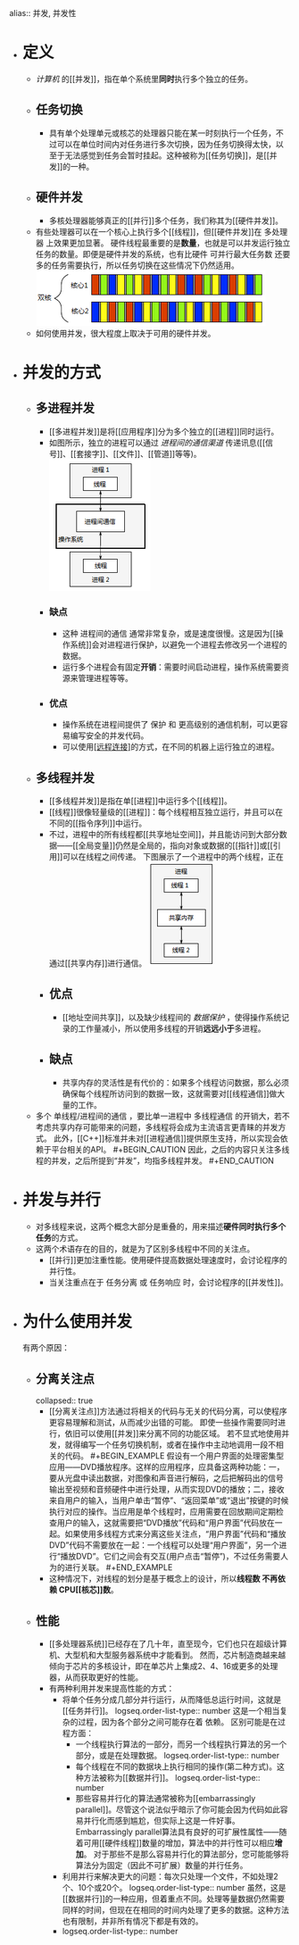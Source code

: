 alias:: 并发, 并发性

- # 定义
	- *计算机* 的[[并发]]，指在单个系统里**同时**执行多个独立的任务。
	- ## 任务切换
		- 具有单个处理单元或核芯的处理器只能在某一时刻执行一个任务，不过可以在单位时间内对任务进行多次切换，因为任务切换得太快，以至于无法感觉到任务会暂时挂起。这种被称为[[任务切换]]，是[[并发]]的一种。
	- ## 硬件并发
		- 多核处理器能够真正的[[并行]]多个任务，我们称其为[[硬件并发]]。
	- 有些处理器可以在一个核心上执行多个[[线程]]，但[[硬件并发]]在 多处理器 上效果更加显著。
	  硬件线程最重要的是**数量**，也就是可以并发运行独立任务的数量。即便是硬件并发的系统，也有比硬件 可并行最大任务数 还要多的任务需要执行，所以任务切换在这些情况下仍然适用。
	  ![四个任务在两个核心之间的切换.png](../assets/image_1699887981532_0.png)
	- 如何使用并发，很大程度上取决于可用的硬件并发。
- # 并发的方式
	- ## 多进程并发
		- [[多进程并发]]是将[[应用程序]]分为多个独立的[[进程]]同时运行。
		- 如图所示，独立的进程可以通过 *进程间的通信渠道* 传递讯息([[信号]]、[[套接字]]、[[文件]]、[[管道]]等等)。
		  ![一对并发运行的进程之间的通信.png](../assets/image_1699888608777_0.png)
		- ### 缺点
			- 这种 进程间的通信 通常非常复杂，或是速度很慢。这是因为[[操作系统]]会对进程进行保护，以避免一个进程去修改另一个进程的数据。
			- 运行多个进程会有固定**开销**：需要时间启动进程，操作系统需要资源来管理进程等等。
		- ### 优点
			- 操作系统在进程间提供了 保护 和 更高级别的通信机制，可以更容易编写安全的并发代码。
			- 可以使用[[远程连接]](可能需要联网)的方式，在不同的机器上运行独立的进程。
	- ## 多线程并发
		- [[多线程并发]]是指在单[[进程]]中运行多个[[线程]]。
		- [[线程]]很像轻量级的[[进程]]：每个线程相互独立运行，并且可以在不同的[[指令序列]]中运行。
		- 不过，进程中的所有线程都[[共享地址空间]]，并且能访问到大部分数据——[[全局变量]]仍然是全局的，指向对象或数据的[[指针]]或[[引用]]可以在线程之间传递。
		  下图展示了一个进程中的两个线程，正在通过[[共享内存]]进行通信。
		  ![image.png](../assets/image_1699889907028_0.png)
		- ## 优点
			- [[地址空间共享]]，以及缺少线程间的 *数据保护* ，使得操作系统记录的工作量减小，所以使用多线程的开销**远远小于**多进程。
		- ## 缺点
			- 共享内存的灵活性是有代价的：如果多个线程访问数据，那么必须确保每个线程所访问到的数据一致，这就需要对[[线程通信]]做大量的工作。
	- 多个 单线程/进程间的通信 ，要比单一进程中 多线程通信 的开销大，若不考虑共享内存可能带来的问题，多线程将会成为主流语言更青睐的并发方式。
	  此外，[[C++]]标准并未对[[进程通信]]提供原生支持，所以实现会依赖于平台相关的API。
	  #+BEGIN_CAUTION
	  因此，之后的内容只关注多线程的并发，之后所提到“并发”，均指多线程并发。
	  #+END_CAUTION
- # 并发与并行
	- 对多线程来说，这两个概念大部分是重叠的，用来描述**硬件同时执行多个任务**的方式。
	- 这两个术语存在的目的，就是为了区别多线程中不同的关注点。
		- [[并行]]更加注重性能。使用硬件提高数据处理速度时，会讨论程序的并行性。
		- 当关注重点在于 任务分离 或 任务响应 时，会讨论程序的[[并发性]]。
- # 为什么使用并发
  有两个原因：
	- ## 分离关注点
	  collapsed:: true
		- [[分离关注点]]方法通过将相关的代码与无关的代码分离，可以使程序更容易理解和测试，从而减少出错的可能。
		  即使一些操作需要同时进行，依旧可以使用[[并发]]来分离不同的功能区域。
		  若不显式地使用并发，就得编写一个任务切换机制，或者在操作中主动地调用一段不相关的代码。
		  #+BEGIN_EXAMPLE
		  假设有一个用户界面的处理密集型应用——DVD播放程序。这样的应用程序，应具备这两种功能：一，要从光盘中读出数据，对图像和声音进行解码，之后把解码出的信号输出至视频和音频硬件中进行处理，从而实现DVD的播放；二，接收来自用户的输入，当用户单击“暂停”、“返回菜单”或“退出”按键的时候执行对应的操作。当应用是单个线程时，应用需要在回放期间定期检查用户的输入，这就需要把“DVD播放”代码和“用户界面”代码放在一起。如果使用多线程方式来分离这些关注点，“用户界面”代码和“播放DVD”代码不需要放在一起：一个线程可以处理“用户界面”，另一个进行“播放DVD”。它们之间会有交互(用户点击“暂停”)，不过任务需要人为的进行关联。
		  #+END_EXAMPLE
		- 这种情况下，对线程的划分是基于概念上的设计，所以**线程数 不再依赖 CPU[[核芯]]数**。
	- ## 性能
		- [[多处理器系统]]已经存在了几十年，直至现今，它们也只在超级计算机、大型机和大型服务器系统中才能看到。
		  然而，芯片制造商越来越倾向于芯片的多核设计，即在单芯片上集成2、4、16或更多的处理器，从而获取更好的性能。
		- 有两种利用并发来提高性能的方式：
			- 将单个任务分成几部分并行运行，从而降低总运行时间，这就是[[任务并行]]。
			  logseq.order-list-type:: number
			  这是一个相当复杂的过程，因为各个部分之间可能存在着 依赖。
			  区别可能是在过程方面：
				- 一个线程执行算法的一部分，而另一个线程执行算法的另一个部分，或是在处理数据。
				  logseq.order-list-type:: number
				- 每个线程在不同的数据块上执行相同的操作(第二种方式)。这种方法被称为[[数据并行]]。
				  logseq.order-list-type:: number
				- 那些容易并行化的算法通常被称为[[embarrassingly parallel]]。尽管这个说法似乎暗示了你可能会因为代码如此容易并行化而感到尴尬，但实际上这是一件好事。
				  Embarrassingly parallel算法具有良好的可扩展性属性——随着可用[[硬件线程]]数量的增加，算法中的并行性可以相应**增加**。
				  对于那些不是那么容易并行化的算法部分，您可能能够将算法分为固定（因此不可扩展）数量的并行任务。
			- 利用并行来解决更大的问题：每次只处理一个文件，不如处理2个、10个或20个。
			  logseq.order-list-type:: number
			  虽然，这是[[数据并行]]的一种应用，但着重点不同。处理等量数据仍然需要同样的时间，但现在在相同的时间内处理了更多的数据。这种方法也有限制，并非所有情况下都是有效的。
			- logseq.order-list-type:: number